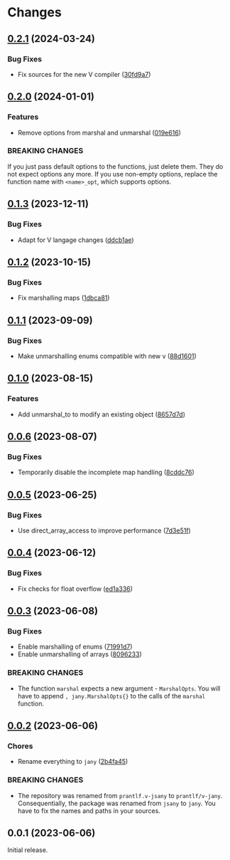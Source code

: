 # Changes 

## [0.2.1](https://github.com/prantlf/v-jany/compare/v0.2.0...v0.2.1) (2024-03-24)

### Bug Fixes

* Fix sources for the new V compiler ([30fd9a7](https://github.com/prantlf/v-jany/commit/30fd9a79a57cfbb7b6e373ac1e6534a9f8b767fa))

## [0.2.0](https://github.com/prantlf/v-jany/compare/v0.1.3...v0.2.0) (2024-01-01)

### Features

* Remove options from marshal and unmarshal ([019e616](https://github.com/prantlf/v-jany/commit/019e616c56b40984ac462e65213b73867c175815))

### BREAKING CHANGES

If you just pass default options to the functions,
just delete them. They do not expect options any more. If you use
non-empty options, replace the function name with `<name>_opt`,
which supports options.

## [0.1.3](https://github.com/prantlf/v-jany/compare/v0.1.2...v0.1.3) (2023-12-11)

### Bug Fixes

* Adapt for V langage changes ([ddcb1ae](https://github.com/prantlf/v-jany/commit/ddcb1ae6d8a7a4295063a2cbc8a29601d1a2a528))

## [0.1.2](https://github.com/prantlf/v-jany/compare/v0.1.1...v0.1.2) (2023-10-15)

### Bug Fixes

* Fix marshalling maps ([1dbca81](https://github.com/prantlf/v-jany/commit/1dbca81a1dc4ab5abe54de9f8721c2b703b4924d))

## [0.1.1](https://github.com/prantlf/v-jany/compare/v0.1.0...v0.1.1) (2023-09-09)

### Bug Fixes

* Make unmarshalling enums compatible with new v ([88d1601](https://github.com/prantlf/v-jany/commit/88d160152cfde315dbd8ea5dec627eeb24d13aaa))

## [0.1.0](https://github.com/prantlf/v-jany/compare/v0.0.6...v0.1.0) (2023-08-15)

### Features

* Add unmarshal_to to modify an existing object ([8657d7d](https://github.com/prantlf/v-jany/commit/8657d7d0417bc261c9bc08971555bad537747e8f))

## [0.0.6](https://github.com/prantlf/v-jany/compare/v0.0.5...v0.0.6) (2023-08-07)

### Bug Fixes

* Temporarily disable the incomplete map handling ([8cddc76](https://github.com/prantlf/v-jany/commit/8cddc7636754cf3f6a549b5d762a82349ad0fe0e))

## [0.0.5](https://github.com/prantlf/v-jany/compare/v0.0.4...v0.0.5) (2023-06-25)

### Bug Fixes

* Use direct_array_access to improve performance ([7d3e51f](https://github.com/prantlf/v-jany/commit/7d3e51fea3fecaa94aab787a943c3808244f5e78))

## [0.0.4](https://github.com/prantlf/v-jany/compare/v0.0.3...v0.0.4) (2023-06-12)

### Bug Fixes

* Fix checks for float overflow ([ed1a336](https://github.com/prantlf/v-jany/commit/ed1a33627785827aa4749dd9da768ba0d5ddf67c))

## [0.0.3](https://github.com/prantlf/v-jany/compare/v0.0.2...v0.0.3) (2023-06-08)

### Bug Fixes

* Enable marshalling of enums ([71991d7](https://github.com/prantlf/v-jany/commit/71991d7ae0f4c5c851f9277bacb7e7347289b751))
* Enable unmarshalling of arrays ([8096233](https://github.com/prantlf/v-jany/commit/8096233a254ea891b0e68b337248be8b3f51cea0))

### BREAKING CHANGES

* The function `marshal` expects a new argument - `MarshalOpts`. You will have to append `, jany.MarshalOpts{}` to the calls of the `marshal` function.

## [0.0.2](https://github.com/prantlf/v-jany/compare/v0.0.1...v0.0.2) (2023-06-06)

### Chores

* Rename everything to `jany` ([2b4fa45](https://github.com/prantlf/v-jany/commit/2b4fa45fbe0213326e08b8cda37f1e2cd889fa3c))

### BREAKING CHANGES

* The repository was renamed from `prantlf.v-jsany` to `prantlf/v-jany`. Consequentially, the package was renamed from `jsany` to `jany`. You have to fix the names and paths in your sources.

## 0.0.1 (2023-06-06)

Initial release.
